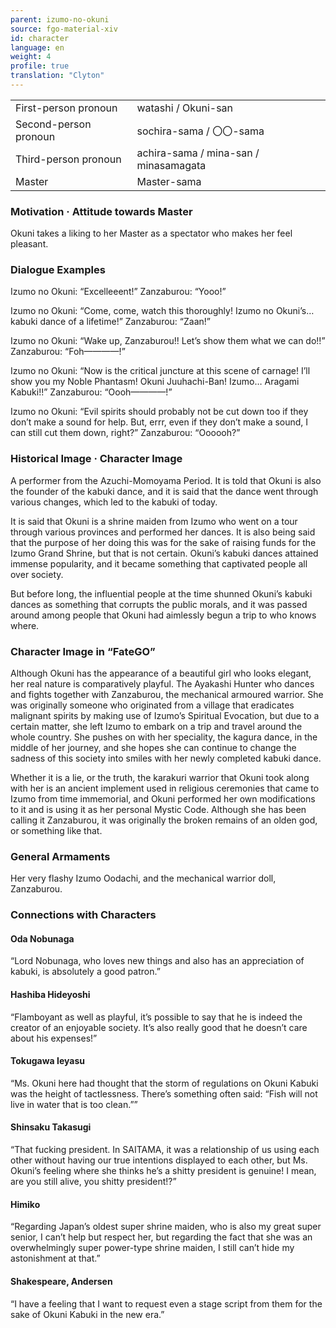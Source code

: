 ```yaml
---
parent: izumo-no-okuni
source: fgo-material-xiv
id: character
language: en
weight: 4
profile: true
translation: "Clyton"
---
```


<table>
  <tr><td>First-person pronoun</td><td>watashi / Okuni-san</td></tr>
  <tr><td>Second-person pronoun</td><td>sochira-sama / 〇〇-sama</td></tr>
  <tr><td>Third-person pronoun</td><td>achira-sama / mina-san / minasamagata</td></tr>
  <tr><td>Master</td><td>Master-sama</td></tr>
</table>

### Motivation · Attitude towards Master

Okuni takes a liking to her Master as a spectator who makes her feel pleasant.

### Dialogue Examples

Izumo no Okuni: “Excelleeent!”
Zanzaburou: “Yooo!”

Izumo no Okuni: “Come, come, watch this thoroughly! Izumo no Okuni’s… kabuki dance of a lifetime!”
Zanzaburou: “Zaan!”

Izumo no Okuni: “Wake up, Zanzaburou!! Let’s show them what we can do!!”
Zanzaburou: “Foh————!”

Izumo no Okuni: “Now is the critical juncture at this scene of carnage! I’ll show you my Noble Phantasm! Okuni Juuhachi-Ban! Izumo… Aragami Kabuki!!”
Zanzaburou: “Oooh————!”

Izumo no Okuni: “Evil spirits should probably not be cut down too if they don’t make a sound for help. But, errr, even if they don’t make a sound, I can still cut them down, right?”
Zanzaburou: “Oooooh?”

### Historical Image · Character Image

A performer from the Azuchi-Momoyama Period. It is told that Okuni is also the founder of the kabuki dance, and it is said that the dance went through various changes, which led to the kabuki of today.

It is said that Okuni is a shrine maiden from Izumo who went on a tour through various provinces and performed her dances. It is also being said that the purpose of her doing this was for the sake of raising funds for the Izumo Grand Shrine, but that is not certain. Okuni’s kabuki dances attained immense popularity, and it became something that captivated people all over society.

But before long, the influential people at the time shunned Okuni’s kabuki dances as something that corrupts the public morals, and it was passed around among people that Okuni had aimlessly begun a trip to who knows where.

### Character Image in “FateGO”

Although Okuni has the appearance of a beautiful girl who looks elegant, her real nature is comparatively playful. The Ayakashi Hunter who dances and fights together with Zanzaburou, the mechanical armoured warrior. She was originally someone who originated from a village that eradicates malignant spirits by making use of Izumo’s Spiritual Evocation, but due to a certain matter, she left Izumo to embark on a trip and travel around the whole country. She pushes on with her speciality, the kagura dance, in the middle of her journey, and she hopes she can continue to change the sadness of this society into smiles with her newly completed kabuki dance.

Whether it is a lie, or the truth, the karakuri warrior that Okuni took along with her is an ancient implement used in religious ceremonies that came to Izumo from time immemorial, and Okuni performed her own modifications to it and is using it as her personal Mystic Code. Although she has been calling it Zanzaburou, it was originally the broken remains of an olden god, or something like that.

### General Armaments

Her very flashy Izumo Oodachi, and the mechanical warrior doll, Zanzaburou.

### Connections with Characters

#### Oda Nobunaga

“Lord Nobunaga, who loves new things and also has an appreciation of kabuki, is absolutely a good patron.”

#### Hashiba Hideyoshi

“Flamboyant as well as playful, it’s possible to say that he is indeed the creator of an enjoyable society. It’s also really good that he doesn’t care about his expenses!”

#### Tokugawa Ieyasu

“Ms. Okuni here had thought that the storm of regulations on Okuni Kabuki was the height of tactlessness. There’s something often said: “Fish will not live in water that is too clean.””

#### Shinsaku Takasugi

“That fucking president. In SAITAMA, it was a relationship of us using each other without having our true intentions displayed to each other, but Ms. Okuni’s feeling where she thinks he’s a shitty president is genuine! I mean, are you still alive, you shitty president!?”

#### Himiko

“Regarding Japan’s oldest super shrine maiden, who is also my great super senior, I can’t help but respect her, but regarding the fact that she was an overwhelmingly super power-type shrine maiden, I still can’t hide my astonishment at that.”

#### Shakespeare, Andersen

“I have a feeling that I want to request even a stage script from them for the sake of Okuni Kabuki in the new era.”
